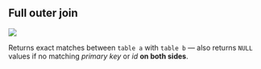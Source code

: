 ## Full outer join

![](./img/full-outer-join.png)

Returns exact matches between `table a` with `table b` — also returns `NULL` values if no matching _primary key_ or _id_ **on both sides**.
